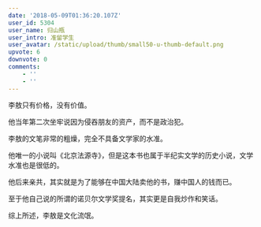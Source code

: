 ```yaml
---
date: '2018-05-09T01:36:20.107Z'
user_id: 5304
user_name: 归山瓶
user_intro: 准留学生
user_avatar: /static/upload/thumb/small50-u-thumb-default.png
upvote: 6
downvote: 0
comments:
    - ''
    - ''
---
```


李敖只有价格，没有价值。

他当年第二次坐牢说因为侵吞朋友的资产，而不是政治犯。

李敖的文笔非常的粗燥，完全不具备文学家的水准。

他唯一的小说叫《北京法源寺》，但是这本书也属于半纪实文学的历史小说，文学水准也是很低的。

他后来亲共，其实就是为了能够在中国大陆卖他的书，赚中国人的钱而已。

至于他自己说的所谓的诺贝尔文学奖提名，其实更是自我炒作和笑话。

综上所述，李敖是文化流氓。
